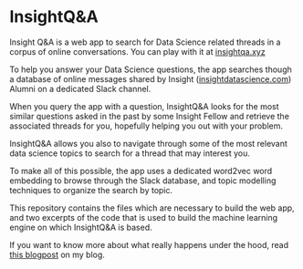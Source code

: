 # InsightQ&A
Insight Q&A is a web app to search for Data Science related threads in a corpus of online conversations. You can play with it at <a href="http://insightqa.xyz/">insightqa.xyz</a>

To help you answer your Data Science questions, the app searches though a database of online messages shared by Insight (<a href="https://www.insightdatascience.com/">insightdatascience.com</a>) Alumni on a dedicated Slack channel. </br>

When you query the app with a question, InsightQ&A looks for the most similar questions asked in the past by some Insight Fellow and retrieve the associated threads for you, hopefully helping you out with your problem.

InsightQ&A allows you also to navigate through some of the most relevant data science topics to search for a thread that may interest you.

To make all of this possible, the app uses a dedicated word2vec word embedding to browse through the Slack database, and topic modelling techniques to organize the search by topic.

This repository contains the files which are necessary to build the web app, and two excerpts of the code that is used to build the machine learning engine on which InsightQ&A is based.

If you want to know more about what really happens under the hood, read <a href="https://dlvp.github.io/ML-InsightQA/">this blogpost</a> on my blog.
